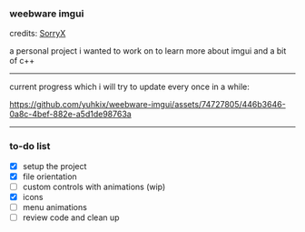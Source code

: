 ### weebware imgui

credits: [SorryX](https://github.com/SorryX)

a personal project i wanted to work on to learn more about imgui and a bit of c++

---

current progress which i will try to update every once in a while:

https://github.com/yuhkix/weebware-imgui/assets/74727805/446b3646-0a8c-4bef-882e-a5d1de98763a

---

### to-do list

- [x] setup the project
- [x] file orientation
- [ ] custom controls with animations (wip)
- [x] icons
- [ ] menu animations
- [ ] review code and clean up
